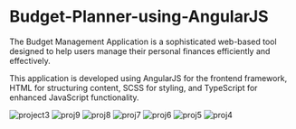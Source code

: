 # Budget-Planner-using-AngularJS
The Budget Management Application is a sophisticated web-based tool designed to help users manage their personal finances efficiently and effectively.

This application is developed using AngularJS for the frontend framework, HTML for structuring content, SCSS for styling, and TypeScript for enhanced JavaScript functionality. 

![project3](https://github.com/Faseeha-naaz/Budget-Planner-using-AngularJS/assets/172279853/ba2174ed-b75c-4c37-9bc3-dfb418c3033b)
![proj9](https://github.com/Faseeha-naaz/Budget-Planner-using-AngularJS/assets/172279853/4e402c3f-ed44-49a5-a983-9206ee2fc96c)
![proj8](https://github.com/Faseeha-naaz/Budget-Planner-using-AngularJS/assets/172279853/f8cc0ca4-2b6a-4555-ae24-4b13bfc028a5)
![proj7](https://github.com/Faseeha-naaz/Budget-Planner-using-AngularJS/assets/172279853/2474d0d7-ff26-41e1-b503-9c32b7176759)
![proj6](https://github.com/Faseeha-naaz/Budget-Planner-using-AngularJS/assets/172279853/f7895690-0fc6-4b1b-97b3-159792099400)
![proj5](https://github.com/Faseeha-naaz/Budget-Planner-using-AngularJS/assets/172279853/bbfccca7-d7f3-4f5a-afed-e384933c1922)
![proj4](https://github.com/Faseeha-naaz/Budget-Planner-using-AngularJS/assets/172279853/bdddd27a-e822-4a33-bb06-9f6ad470175d)

